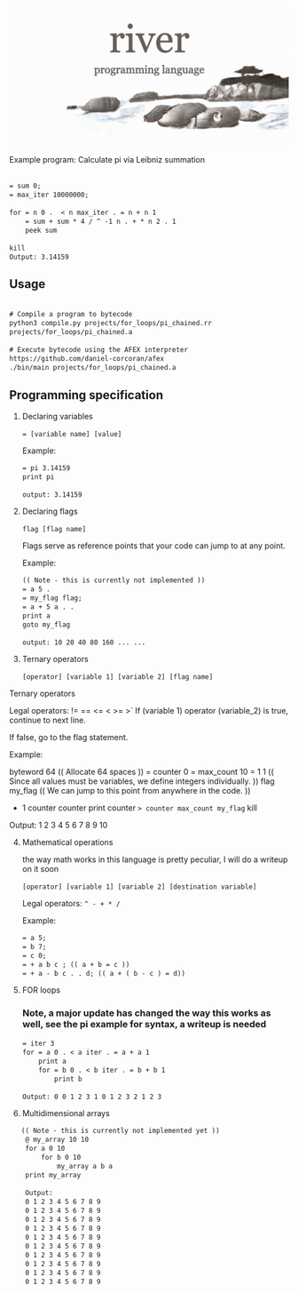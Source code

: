 ![River Programming Language](img/river.jpg)



Example program: Calculate pi via Leibniz  summation
```

= sum 0;
= max_iter 10000000;

for = n 0 .  < n max_iter . = n + n 1
	= sum + sum * 4 / ^ -1 n . + * n 2 . 1
	peek sum

kill
Output: 3.14159
```

## Usage
```shell

# Compile a program to bytecode
python3 compile.py projects/for_loops/pi_chained.rr projects/for_loops/pi_chained.a

# Execute bytecode using the AFEX interpreter https://github.com/daniel-corcoran/afex
./bin/main projects/for_loops/pi_chained.a
```


## Programming specification

1. Declaring variables

    `= [variable name] [value]`
    
    Example:
    ```
   = pi 3.14159
   print pi
   
   output: 3.14159
   ```
2. Declaring flags
    
    `flag [flag name]`
    
    Flags serve as reference points that your code can jump to at any point.
    
    Example: 
    ```
   (( Note - this is currently not implemented ))
    = a 5 . 
    = my_flag flag;
    = a + 5 a . .
    print a
    goto my_flag
  
    output: 10 20 40 80 160 ... ...
    ``` 
    
3. Ternary operators
    
   `[operator] [variable 1] [variable 2] [flag name]`
   
   
Ternary operators     

Legal operators: != == <= < >= >`
If (variable 1) operator (variable_2) is true, continue to next line.
    
If false, go to the flag statement.
    
Example:


   byteword 64 (( Allocate 64 spaces ))
   = counter 0
   = max_count 10
   = 1 1 (( Since all values must be variables, we define integers individually. ))
   flag my_flag (( We can jump to this point from anywhere in the code. ))
+ 1 counter counter
print counter
`> counter max_count my_flag`
kill
> 
   
   Output: 1 2 3 4 5 6 7 8 9 10
  
4. Mathematical operations
    
   the way math works in this language is pretty peculiar, I will do a writeup on it soon

    `[operator] [variable 1] [variable 2] [destination variable]`
    
    Legal operators: `^ - + * / `
    
    Example:
    ```
   = a 5;
   = b 7;
   = c 0;
   = + a b c ; (( a + b = c ))
   = + a - b c . . d; (( a + ( b - c ) = d))
    ```
5. FOR loops
   ### Note, a major update has changed the way this works as well, see the pi example for syntax, a writeup is needed  
   ```
   = iter 3
   for = a 0 . < a iter . = a + a 1
       print a
       for = b 0 . < b iter . = b + b 1
           print b
   
   Output: 0 0 1 2 3 1 0 1 2 3 2 1 2 3
    ```                
   
   
7. Multidimensional arrays
``` 
   (( Note - this is currently not implemented yet ))
    @ my_array 10 10
    for a 0 10
        for b 0 10
            my_array a b a
    print my_array
    
    Output:
    0 1 2 3 4 5 6 7 8 9
    0 1 2 3 4 5 6 7 8 9
    0 1 2 3 4 5 6 7 8 9
    0 1 2 3 4 5 6 7 8 9
    0 1 2 3 4 5 6 7 8 9
    0 1 2 3 4 5 6 7 8 9
    0 1 2 3 4 5 6 7 8 9
    0 1 2 3 4 5 6 7 8 9
    0 1 2 3 4 5 6 7 8 9
    0 1 2 3 4 5 6 7 8 9
```                                                                                      